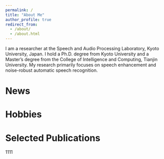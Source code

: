 ```yaml
---
permalink: /
title: "About Me"
author_profile: true
redirect_from: 
  - /about/
  - /about.html
---
```


I am a researcher at the Speech and Audio Processing Laboratory, Kyoto University, Japan. I hold a Ph.D. degree from Kyoto University and a Master’s degree from the College of Intelligence and Computing, Tianjin University. My research primarily focuses on speech enhancement and noise-robust automatic speech recognition.

News
======





Hobbies
======





Selected Publications
======

1111

<style>
  #clustrmaps {
    display: none; /* 隐藏插件内容 */
  }
</style>
<script type='text/javascript' id='clustrmaps' src='//cdn.clustrmaps.com/map_v2.js?cl=ffffff&w=a&t=n&d=mWphCyX22pe_P6KJ9gE87HPH3R3G0Mw9GPb6-s3jzU4&co=2d78ad&cmo=3acc3a&cmn=ff5353&ct=ffffff'></script>
